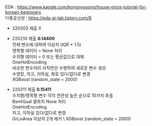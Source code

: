 EDA : https://www.kaggle.com/kongnyooong/house-price-tutorial-for-korean-beginners \
다중공선성 : https://eda-ai-lab.tistory.com/8

- 220203 제출 X

- 220210 제출 **0.14400** \
전체 변수에 대하여 이상치 (IQR * 1.5) \
명목형 데이터 > None 처리 \
수치형 데이터 > 0 또는 평균값으로 대체 \
OneHotEncoding \
비슷한 변수끼리 사칙연산 수행하여 새로운 변수 생성 \
수영장, 차고, 지하실, 화로 있다/없다로 변경 \
XGBoost (random_state = 2000)

- 220211 제출 **0.15411** \
수치형/명목형 변수 각각 연관성 높은 순으로 10가지 추출 \
BsmtQual 결측치 None 처리 \
OneHotEncoding \
차고, 지하실 있다/없다로 변경 \
GrLivArea 이상치 2개 제거 \ 
XGBoost (random_state = 2000)

